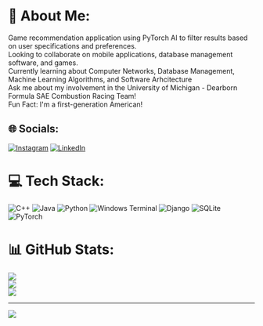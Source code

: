 # 💫 About Me:
Game recommendation application using PyTorch AI to filter results based on user specifications and preferences.<br>Looking to collaborate on mobile applications, database management software, and games.<br>Currently learning about Computer Networks, Database Management, Machine Learning Algorithms, and Software Arhcitecture<br>Ask me about my involvement in the University of Michigan - Dearborn Formula SAE Combustion Racing Team!<br>Fun Fact: I'm a first-generation American!


## 🌐 Socials:
[![Instagram](https://img.shields.io/badge/Instagram-%23E4405F.svg?logo=Instagram&logoColor=white)](https://instagram.com/lucairimie) [![LinkedIn](https://img.shields.io/badge/LinkedIn-%230077B5.svg?logo=linkedin&logoColor=white)](https://linkedin.com/in/luca-irimie) 

# 💻 Tech Stack:
![C++](https://img.shields.io/badge/c++-%2300599C.svg?style=for-the-badge&logo=c%2B%2B&logoColor=white) ![Java](https://img.shields.io/badge/java-%23ED8B00.svg?style=for-the-badge&logo=openjdk&logoColor=white) ![Python](https://img.shields.io/badge/python-3670A0?style=for-the-badge&logo=python&logoColor=ffdd54) ![Windows Terminal](https://img.shields.io/badge/Windows%20Terminal-%234D4D4D.svg?style=for-the-badge&logo=windows-terminal&logoColor=white) ![Django](https://img.shields.io/badge/django-%23092E20.svg?style=for-the-badge&logo=django&logoColor=white) ![SQLite](https://img.shields.io/badge/sqlite-%2307405e.svg?style=for-the-badge&logo=sqlite&logoColor=white) ![PyTorch](https://img.shields.io/badge/PyTorch-%23EE4C2C.svg?style=for-the-badge&logo=PyTorch&logoColor=white)
# 📊 GitHub Stats:
![](https://github-readme-stats.vercel.app/api?username=LucaIri&theme=dark&hide_border=false&include_all_commits=false&count_private=false)<br/>
![](https://github-readme-streak-stats.herokuapp.com/?user=LucaIri&theme=dark&hide_border=false)<br/>
![](https://github-readme-stats.vercel.app/api/top-langs/?username=LucaIri&theme=dark&hide_border=false&include_all_commits=false&count_private=false&layout=compact)

---
[![](https://visitcount.itsvg.in/api?id=LucaIri&icon=0&color=0)](https://visitcount.itsvg.in)

<!-- Proudly created with GPRM ( https://gprm.itsvg.in ) -->
